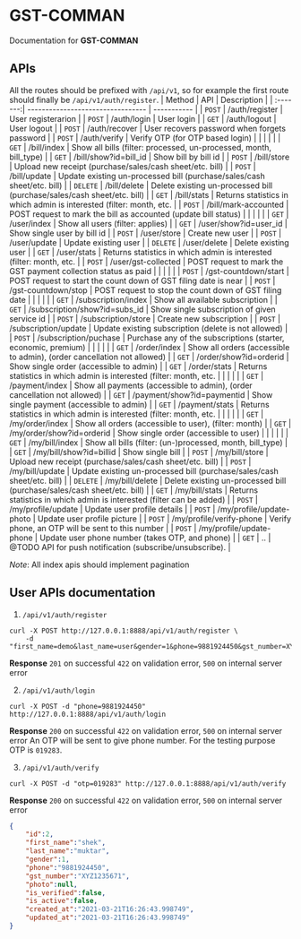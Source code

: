 # GST-COMMAN
Documentation for **GST-COMMAN**

## APIs
All the routes should be prefixed with `/api/v1`, so for example the first route should finally be `/api/v1/auth/register`.
| Method   | API                             		| Description 																|
| :-------:| ---------------------------------		| ----------- 																|
| `POST`   | /auth/register 						| User registerarion 														|
| `POST`   | /auth/login 							| User login 																|
| `GET`    | /auth/logout 							| User logout 																|
| `POST`   | /auth/recover 							| User recovers password when forgets password								|
| `POST`   | /auth/verify 							| Verify OTP (for OTP based login)											|
| 		   |										| 																			|
| `GET`    | /bill/index 							| Show all bills (filter: processed, un-processed, month, bill\_type)		|
| `GET`    | /bill/show?id=bill\_id					| Show bill by bill id 														|
| `POST`   | /bill/store 							| Upload new receipt (purchase/sales/cash sheet/etc. bill) 					|
| `POST`   | /bill/update 							| Update existing un-processed bill (purchase/sales/cash sheet/etc. bill) 	|
| `DELETE` | /bill/delete 							| Delete existing un-processed bill (purchase/sales/cash sheet/etc. bill) 	|
| `GET`    | /bill/stats 							| Returns statistics in which admin is interested (filter: month, etc.		|
| `POST`   | /bill/mark-accounted 					| POST request to mark the bill as accounted (update bill status) 			|
|          |										| 																			|
| `GET`    | /user/index 							| Show all users (filter: applies)											|
| `GET`    | /user/show?id=user\_id					| Show single user by bill id 												|
| `POST`   | /user/store 							| Create new user										 					|
| `POST`   | /user/update 							| Update existing user 														|
| `DELETE` | /user/delete 							| Delete existing user														|
| `GET`    | /user/stats 							| Returns statistics in which admin is interested (filter: month, etc.		|
| `POST`   | /user/gst-collected 					| POST request to mark the GST payment collection status as paid			|
|          |										| 																			|
| `POST`   | /gst-countdown/start 					| POST request to start the count down of GST filing date is near			|
| `POST`   | /gst-countdown/stop 					| POST request to stop the count down of GST filing date 					|
|          |										| 																			|
| `GET`    | /subscription/index					| Show all available subscription 											|
| `GET`    | /subscription/show?id=subs\_id			| Show single subscription of given service id 								|
| `POST`   | /subscription/store					| Create new subscription 													|
| `POST`   | /subscription/update					| Update existing subscription (delete is not allowed)						|
| `POST`   | /subscription/puchase					| Purchase any of the subscriptions (starter, economic, premium)			|
|          |										| 																			|
| `GET`    | /order/index							| Show all orders (accessible to admin), (order cancellation not allowed)	|
| `GET`    | /order/show?id=orderid					| Show single order (accessible to admin)									|
| `GET`    | /order/stats 							| Returns statistics in which admin is interested (filter: month, etc.		|
|          |										| 																			|
| `GET`    | /payment/index							| Show all payments (accessible to admin), (order cancellation not allowed)	|
| `GET`    | /payment/show?id=paymentid				| Show single payment (accessible to admin)									|
| `GET`    | /payment/stats 						| Returns statistics in which admin is interested (filter: month, etc.		|
|          |										| 																			|
| `GET`    | /my/order/index						| Show all orders (accessible to user), (filter: month)						|
| `GET`    | /my/order/show?id=orderid				| Show single order (accessible to user)									|
|          |										| 																			|
| `GET`    | /my/bill/index							| Show all bills (filter: (un-)processed, month, bill\_type)				|
| `GET`    | /my/bill/show?id=billid				| Show single bill 															|
| `POST`   | /my/bill/store 						| Upload new receipt (purchase/sales/cash sheet/etc. bill) 					|
| `POST`   | /my/bill/update 						| Update existing un-processed bill (purchase/sales/cash sheet/etc. bill) 	|
| `DELETE` | /my/bill/delete 						| Delete existing un-processed bill (purchase/sales/cash sheet/etc. bill) 	|
| `GET`    | /my/bill/stats 						| Returns statistics in which admin is interested (filter can be added) 	|
| `POST`   | /my/profile/update 					| Update user profile details												|
| `POST`   | /my/profile/update-photo 				| Update user profile picture												|
| `POST`   | /my/profile/verify-phone 				| Verify phone, an OTP will be sent to this number 							|
| `POST`   | /my/profile/update-phone 				| Update user phone number (takes OTP, and phone) 							|
| `GET`    | .. 									| @TODO API for push notification (subscribe/unsubscribe). 					|

*Note*: All index apis should implement pagination

## User APIs documentation

1. `/api/v1/auth/register`
```console
curl -X POST http://127.0.0.1:8888/api/v1/auth/register \
	-d "first_name=demo&last_name=user&gender=1&phone=9881924450&gst_number=XYZ1235671"
```
**Response** `201` on successful `422` on validation error, `500` on internal server error

2. `/api/v1/auth/login`
```console
curl -X POST -d "phone=9881924450" http://127.0.0.1:8888/api/v1/auth/login
```
**Response** `200` on successful `422` on validation error, `500` on internal server error
An OTP will be sent to give phone number. For the testing purpose OTP is `019283`.

3. `/api/v1/auth/verify`
```console
curl -X POST -d "otp=019283" http://127.0.0.1:8888/api/v1/auth/verify
```
**Response** `200` on successful `422` on validation error, `500` on internal server error
```json
{
	"id":2,
	"first_name":"shek",
	"last_name":"muktar",
	"gender":1,
	"phone":"9881924450",
	"gst_number":"XYZ1235671",
	"photo":null,
	"is_verified":false,
	"is_active":false,
	"created_at":"2021-03-21T16:26:43.998749",
	"updated_at":"2021-03-21T16:26:43.998749"
}
```
